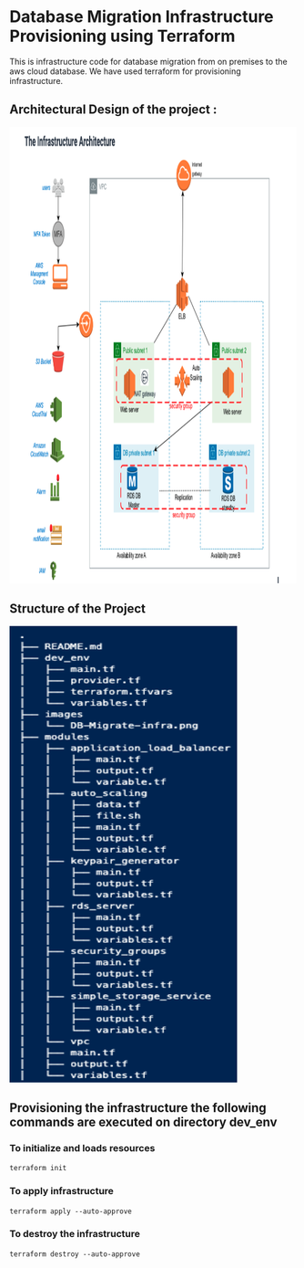 # Database Migration Infrastructure Provisioning using Terraform

This is infrastructure code for database migration from on premises to the aws cloud database. We have used terraform for provisioning infrastructure.

## Architectural Design of the project :

<img src="images/db_migrate_infra.png" width="1000" height="800" alignment="center">

## Structure of the Project

<img src="images/project_structure.png" width="400" height="800" alignment="center">

## Provisioning the infrastructure the following commands are executed on directory dev_env

### To initialize and loads resources

    terraform init

### To apply infrastructure

    terraform apply --auto-approve

### To destroy the infrastructure

    terraform destroy --auto-approve
